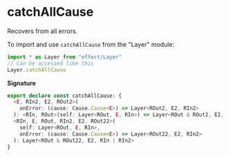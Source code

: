 # catchAllCause

Recovers from all errors.

To import and use `catchAllCause` from the "Layer" module:

```ts
import * as Layer from "effect/Layer"
// Can be accessed like this
Layer.catchAllCause
```

**Signature**

```ts
export declare const catchAllCause: {
  <E, RIn2, E2, ROut2>(
    onError: (cause: Cause.Cause<E>) => Layer<ROut2, E2, RIn2>
  ): <RIn, ROut>(self: Layer<ROut, E, RIn>) => Layer<ROut & ROut2, E2, RIn2 | RIn>
  <RIn, E, ROut, RIn2, E2, ROut22>(
    self: Layer<ROut, E, RIn>,
    onError: (cause: Cause.Cause<E>) => Layer<ROut22, E2, RIn2>
  ): Layer<ROut & ROut22, E2, RIn | RIn2>
}
```
